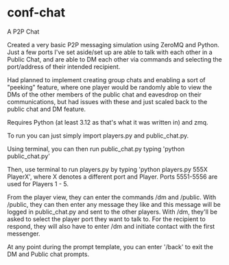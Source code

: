 # conf-chat
A P2P Chat

Created a very basic P2P messaging simulation using ZeroMQ and Python. Just a few ports I've set aside/set up are able to talk with each other in a Public Chat, and are able to DM each other via commands and selecting the port/address of their intended recipient.

Had planned to implement creating group chats and enabling a sort of "peeking" feature, where one player would be randomly able to view the DMs of the other members of the public chat and eavesdrop on their communications, but had issues with these and just scaled back to the public chat and DM feature. 

Requires Python (at least 3.12 as that's what it was written in) and zmq.

To run you can just simply import players.py and public_chat.py. 

Using terminal, you can then run public_chat.py typing 'python public_chat.py'

Then, use terminal to run players.py by typing 'python players.py 555X PlayerX', where X denotes a different port and Player. Ports 5551-5556 are used for Players 1 - 5. 

From the player view, they can enter the commands /dm and /public. With /public, they can then enter any message they like and this message will be logged in public_chat.py and sent to the other players. With /dm, they'll be asked to select the player port they want to talk to. For the recipient to respond, they will also have to enter /dm and initiate contact with the first messenger. 

At any point during the prompt template, you can enter '/back' to exit the DM and Public chat prompts.

